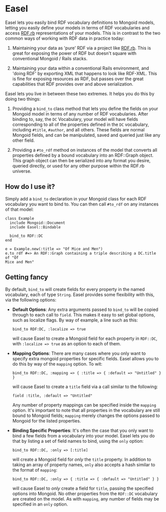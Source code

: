 # Easel

Easel lets you easily bind RDF vocabulary definitions to Mongoid models, letting
you easily define your models in terms of RDF vocabularies and access
[RDF.rb](http://rdf.rubyforge.org/) representations of your models. This is in
contrast to the two common ways of working with RDF data in practice today:

1. Maintaining your data as 'pure' RDF via a project like
[RDF.rb](http://rdf.rubyforge.org/). This is great for exposing the power of
RDF but doesn't square with conventional Mongoid / Rails stacks.

2. Maintaining your data within a conventional Rails environment, and 'doing RDF' by exporting
XML that happens to look like RDF-XML. This is fine for exposing resources as
RDF, but passes over the great capabilities that RDF provides over and above
serialization.

Easel lets you live in between these two extremes. It helps you do this by doing
two things:

1. Providing a `bind_to` class method that lets you define the fields on your
Mongoid model in terms of any number of RDF vocabularies. After binding to, say,
the `DC` Vocabulary, your model will have fields corresponding to all of the
properties defined in the `DC` vocabulary, including `#title`, `#author`, and
all others. These fields are normal Mongoid fields, and can be manipulated,
saved and queried just like any other field.

2. Providing a `#to_rdf` method on instances of the model that converts all
properties defined by a bound vocabulary into an RDF::Graph object. This graph
object can then be serialized into any format you desire, queried directly, or
used for any other purpose within the RDF.rb universe.

## How do I use it?

Simply add a `bind_to` declaration in your Mongoid class for each RDF vocabulary
you want to bind to. You can then call `#to_rdf` on any instances of that model:

    class Example
      include Mongoid::Document
      include Easel::Bindable

      bind_to RDF::DC
    end

    e = Example.new(:title => "Of Mice and Men")
    e.to_rdf #=> An RDF::Graph containing a triple describing a DC.title of "Of
    Mice and Men"

## Getting fancy

By default, `bind_to` will create fields for every property in the named
vocabulary, each of type `String`. Easel provides some flexibility with this,
via the following options:

* **Default Options**: Any extra arguments passed to `bind_to` will be copied
  through to each call to `field`. This makes it easy to set global options,
  such as localize flags. By way of example, a line such as this:

      bind_to RDF:DC, :localize => true

  will cause Easel to create a Mongoid field for each property in `RDF::DC`,
  with `:localize => true` as an option to each of them.

* **Mapping Options**: There are many cases where you only want to specify extra
  mongoid properties for specific fields. Easel allows you to do this by way of
  the `mapping` option. To wit:

      bind_to RDF::DC, :mapping => { :title => { :default => "Untitled" } }

  will cause Easel to create a `title` field via a call similar to the
  following:

      field :title, :default => "Untitled"

  Any number of property mappings can be specified inside the `mapping` option.
  It's important to note that all properties in the vocabulary are still bound
  to Mongoid fields; `mapping` merely changes the options passed to Mongoid for
  the listed properties.

* **Binding Specific Properties**: It's often the case that you only want to bind
  a few fields from a vocabulary into your model. Easel lets you do that by
  listing a set of field names to bind, using the `only` option:

      bind_to RDF::DC, :only => [:title]

  will create a Mongoid field for _only_ the `title` property. In addition to
  taking an array of property names, `only` also accepts a hash similar to the
  format of `mapping`:

      bind_to RDF::DC, :only => { :title => { :default => "Untitled" } }

  will cause Easel to _only_ create a field for `title`, passing the specified
  options into Mongoid. No other properties from the `RDF::DC` vocabulary are
  created on the model. As with `mapping`, any number of fields may be specified
  in an `only` option.

